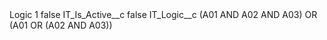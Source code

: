 <?xml version="1.0" encoding="UTF-8"?>
<CustomMetadata xmlns="http://soap.sforce.com/2006/04/metadata" xmlns:xsi="http://www.w3.org/2001/XMLSchema-instance" xmlns:xsd="http://www.w3.org/2001/XMLSchema">
    <label>Logic 1</label>
    <protected>false</protected>
    <values>
        <field>IT_Is_Active__c</field>
        <value xsi:type="xsd:boolean">false</value>
    </values>
    <values>
        <field>IT_Logic__c</field>
        <value xsi:type="xsd:string">(A01 AND A02 AND A03) OR (A01 OR (A02 AND A03))</value>
    </values>
</CustomMetadata>
